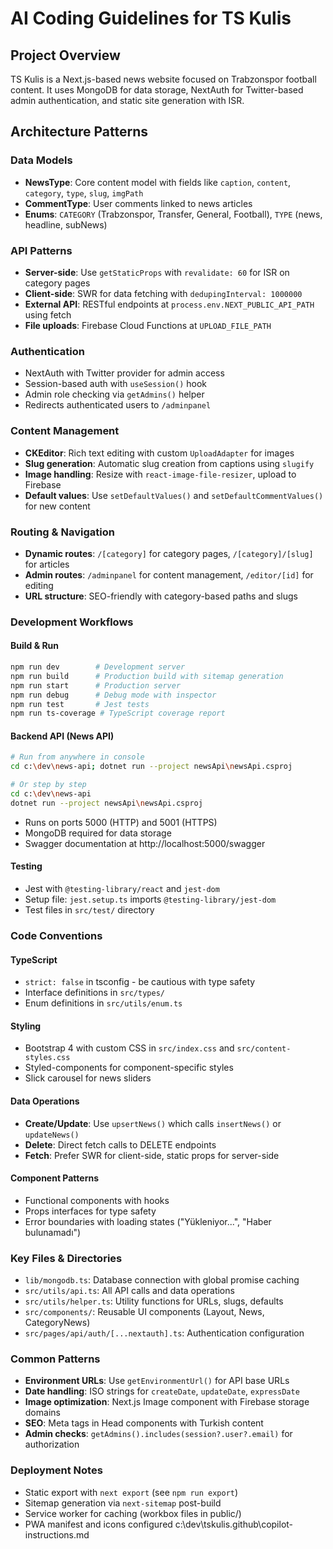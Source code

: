 # AI Coding Guidelines for TS Kulis

## Project Overview
TS Kulis is a Next.js-based news website focused on Trabzonspor football content. It uses MongoDB for data storage, NextAuth for Twitter-based admin authentication, and static site generation with ISR.

## Architecture Patterns

### Data Models
- **NewsType**: Core content model with fields like `caption`, `content`, `category`, `type`, `slug`, `imgPath`
- **CommentType**: User comments linked to news articles
- **Enums**: `CATEGORY` (Trabzonspor, Transfer, General, Football), `TYPE` (news, headline, subNews)

### API Patterns
- **Server-side**: Use `getStaticProps` with `revalidate: 60` for ISR on category pages
- **Client-side**: SWR for data fetching with `dedupingInterval: 1000000`
- **External API**: RESTful endpoints at `process.env.NEXT_PUBLIC_API_PATH` using fetch
- **File uploads**: Firebase Cloud Functions at `UPLOAD_FILE_PATH`

### Authentication
- NextAuth with Twitter provider for admin access
- Session-based auth with `useSession()` hook
- Admin role checking via `getAdmins()` helper
- Redirects authenticated users to `/adminpanel`

### Content Management
- **CKEditor**: Rich text editing with custom `UploadAdapter` for images
- **Slug generation**: Automatic slug creation from captions using `slugify`
- **Image handling**: Resize with `react-image-file-resizer`, upload to Firebase
- **Default values**: Use `setDefaultValues()` and `setDefaultCommentValues()` for new content

### Routing & Navigation
- **Dynamic routes**: `/[category]` for category pages, `/[category]/[slug]` for articles
- **Admin routes**: `/adminpanel` for content management, `/editor/[id]` for editing
- **URL structure**: SEO-friendly with category-based paths and slugs

### Development Workflows

#### Build & Run
```bash
npm run dev        # Development server
npm run build      # Production build with sitemap generation
npm run start      # Production server
npm run debug      # Debug mode with inspector
npm run test       # Jest tests
npm run ts-coverage # TypeScript coverage report
```

#### Backend API (News API)
```bash
# Run from anywhere in console
cd c:\dev\news-api; dotnet run --project newsApi\newsApi.csproj

# Or step by step
cd c:\dev\news-api
dotnet run --project newsApi\newsApi.csproj
```
- Runs on ports 5000 (HTTP) and 5001 (HTTPS)
- MongoDB required for data storage
- Swagger documentation at http://localhost:5000/swagger

#### Testing
- Jest with `@testing-library/react` and `jest-dom`
- Setup file: `jest.setup.ts` imports `@testing-library/jest-dom`
- Test files in `src/test/` directory

### Code Conventions

#### TypeScript
- `strict: false` in tsconfig - be cautious with type safety
- Interface definitions in `src/types/`
- Enum definitions in `src/utils/enum.ts`

#### Styling
- Bootstrap 4 with custom CSS in `src/index.css` and `src/content-styles.css`
- Styled-components for component-specific styles
- Slick carousel for news sliders

#### Data Operations
- **Create/Update**: Use `upsertNews()` which calls `insertNews()` or `updateNews()`
- **Delete**: Direct fetch calls to DELETE endpoints
- **Fetch**: Prefer SWR for client-side, static props for server-side

#### Component Patterns
- Functional components with hooks
- Props interfaces for type safety
- Error boundaries with loading states ("Yükleniyor...", "Haber bulunamadı")

### Key Files & Directories
- `lib/mongodb.ts`: Database connection with global promise caching
- `src/utils/api.ts`: All API calls and data operations
- `src/utils/helper.ts`: Utility functions for URLs, slugs, defaults
- `src/components/`: Reusable UI components (Layout, News, CategoryNews)
- `src/pages/api/auth/[...nextauth].ts`: Authentication configuration

### Common Patterns
- **Environment URLs**: Use `getEnvironmentUrl()` for API base URLs
- **Date handling**: ISO strings for `createDate`, `updateDate`, `expressDate`
- **Image optimization**: Next.js Image component with Firebase storage domains
- **SEO**: Meta tags in Head components with Turkish content
- **Admin checks**: `getAdmins().includes(session?.user?.email)` for authorization

### Deployment Notes
- Static export with `next export` (see `npm run export`)
- Sitemap generation via `next-sitemap` post-build
- Service worker for caching (workbox files in public/)
- PWA manifest and icons configured</content>
<parameter name="filePath">c:\dev\tskulis\.github\copilot-instructions.md